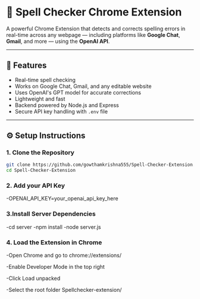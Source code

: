 # 📝 Spell Checker Chrome Extension

A powerful Chrome Extension that detects and corrects spelling errors in real-time across any webpage — including platforms like **Google Chat**, **Gmail**, and more — using the **OpenAI API**.

---

## 🚀 Features

- Real-time spell checking
- Works on Google Chat, Gmail, and any editable website
- Uses OpenAI's GPT model for accurate corrections
- Lightweight and fast
- Backend powered by Node.js and Express
- Secure API key handling with `.env` file

---

## ⚙️ Setup Instructions

### 1. Clone the Repository

```bash
git clone https://github.com/gowthamkrishna555/Spell-Checker-Extension.git
cd Spell-Checker-Extension
```
### 2. Add your API Key
-OPENAI_API_KEY=your_openai_api_key_here

### 3.Install Server Dependencies
-cd server
-npm install
-node server.js


### 4. Load the Extension in Chrome
-Open Chrome and go to chrome://extensions/

-Enable Developer Mode in the top right

-Click Load unpacked

-Select the root folder Spellchecker-extension/


